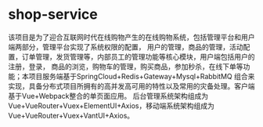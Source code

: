 # shop-service
该项⽬是为了迎合互联⽹时代在线购物产⽣的在线购物系统，包括管理平台和⽤户端两部分，管理平台实现了系统权限的配置， ⽤户的管理，商品的管理，活动配置，订单管理，发货管理等，内部员⼯的管理功能等核⼼模块，⽤户端包括⽤户的注册，登录， 商品的浏览，购物⻋的管理，购买商品，参加秒杀，在线下单等功能；本项⽬服务端基于SpringCloud+Redis+Gateway+Mysql+RabbitMQ 组合来实现，具备分布式项⽬所拥有的⾼并发⾼可⽤的特性以及常⽤的灾备处理。客户端基于Vue+Webpack整合的单⻚⾯应⽤。 后台管理系统架构组成为Vue+VueRouter+Vuex+ElementUI+Axios，移动端系统架构组成为Vue+VueRouter+Vuex+VantUI+Axios。
